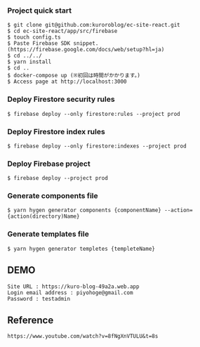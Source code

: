### Project quick start
```
$ git clone git@github.com:kuroroblog/ec-site-react.git
$ cd ec-site-react/app/src/firebase
$ touch config.ts
$ Paste Firebase SDK snippet.(https://firebase.google.com/docs/web/setup?hl=ja)
$ cd ../../
$ yarn install
$ cd ..
$ docker-compose up (※初回は時間がかかります。)
$ Access page at http://localhost:3000
```

### Deploy Firestore security rules
```
$ firebase deploy --only firestore:rules --project prod
```

### Deploy Firestore index rules
```
$ firebase deploy --only firestore:indexes --project prod
```

### Deploy Firebase project
```
$ firebase deploy --project prod
```

### Generate components file
```
$ yarn hygen generator components {componentName} --action={action(directory)Name}
```

### Generate templates file
```
$ yarn hygen generator templetes {templeteName}
```

## DEMO
```
Site URL : https://kuro-blog-49a2a.web.app
Login email address : piyohoge@gmail.com
Password : testadmin
```

## Reference
```
https://www.youtube.com/watch?v=8fNgXnVTULU&t=8s
```
